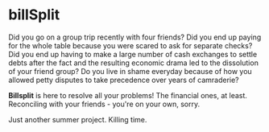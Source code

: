 # billSplit

Did you go on a group trip recently with four friends? Did you end up paying for the whole table because you were scared to ask for separate checks? Did you end up having to make a large number of cash exchanges to settle debts after the fact and the resulting economic drama led to the dissolution of your friend group? Do you live in shame everyday because of how you allowed petty disputes to take precedence over years of camraderie?

**Billsplit** is here to resolve all your problems! The financial ones, at least. Reconciling with your friends - you're on your own, sorry. 

Just another summer project. Killing time.
